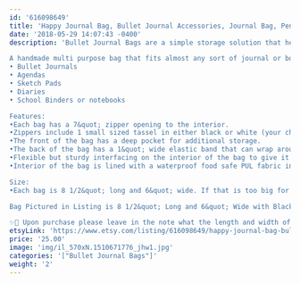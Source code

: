 ```yaml
---
id: '616098649'
title: 'Happy Journal Bag, Bullet Journal Accessories, Journal Bag, Pencil Bag, Bullet Journal Bag, Gingham Print'
date: '2018-05-29 14:07:43 -0400'
description: 'Bullet Journal Bags are a simple storage solution that help keep all of your pens pencils markers and tools in one place: conveniently attached to your journal!

A handmade multi purpose bag that fits almost any sort of journal or book including(but not limited to):
• Bullet Journals
• Agendas
• Sketch Pads
• Diaries
• School Binders or notebooks

Features:
•Each bag has a 7&quot; zipper opening to the interior. 
•Zippers include 1 small sized tassel in either black or white (your choice of both zipper and tassel color). 
•The front of the bag has a deep pocket for additional storage. 
•The back of the bag has a 1&quot; wide elastic band that can wrap around either the whole journal or just the journals cover page. Choose either White or Black.
•Flexible but sturdy interfacing on the interior of the bag to give it shape and help with wear.
•Interior of the bag is lined with a waterproof food safe PUL fabric in baby pink. Easily wipe up spills or leaks inside.

Size:
•Each bag is 8 1/2&quot; long and 6&quot; wide. If that is too big for your notebook, send me a message with your order and I can make them smaller to fit.

Bag Pictured in Listing is 8 1/2&quot; Long and 6&quot; Wide with Black Zipper & Tassel and has a Black elastic strap.

✨📓 Upon purchase please leave in the note what the length and width of your journal(binder, notebook, etc) so i can make the elastic strap accordingly. 📓✨'
etsyLink: 'https://www.etsy.com/listing/616098649/happy-journal-bag-bullet-journal?utm_source=synctostaticsite&utm_medium=api&utm_campaign=api'
price: '25.00'
image: 'img/il_570xN.1510671776_jhw1.jpg'
categories: '["Bullet Journal Bags"]'
weight: '2'
---
```

